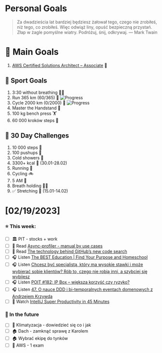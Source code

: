 
Personal Goals
==============
> Za dwadzieścia lat bardziej będziesz żałował tego, czego nie zrobiłeś, niż tego, co zrobiłeś. Więc odwiąż liny, opuść bezpieczną przystań. Złap w żagle pomyślne wiatry. Podróżuj, śnij, odkrywaj.
> — Mark Twain

# 🥇 Main Goals 
1. [AWS Certified Solutions Architect – Associate](https://aws.amazon.com/certification/certified-solutions-architect-associate/) 📜

## 🥈 Sport Goals 
1. 3:30 without breathing 😮‍💨
2. Run 365 km (60/365) 🏃 ![Progress](https://progress-bar.dev/16/)
3. Cycle 2000 km (0/2000) 🚴 ![Progress](https://progress-bar.dev/0/)
4. Master the Handstand 🤸
5. 100 kg bench press  🏋️
6. 60 000 kroków steps 🚶

## 🥉 30 Day Challenges 
1. 10 000 steps 🦶
2. 100 pushups 🙇
3. Cold showers 🚿
4. 3300+ kcal 🍌 (30.01-28.02)
5. Running 🏃
6. Cycling 🚲
7. 5 AM 🌅
8. Breath holding 😮‍💨
9. ✅ Stretching 🧘 (15.01-14.02)

# [02/19/2023]
### ⭐ This week:
- [ ] 🏛️ PIT - stocks + work
- [ ] 📗 Read [Async-profiler - manual by use cases](https://krzysztofslusarski.github.io/2022/12/12/async-manual.html)
- [ ] 📗 Read [The technology behind GitHub’s new code search](https://github.blog/2023-02-06-the-technology-behind-githubs-new-code-search/)
- [ ] 🎧 Listen [The BEST Education | Find Your Purpose and Homeschool](https://effortlessenglishshow.com/the-best-education-find-your-purpose-and-homeschool)
- [ ] 🎧 Listen [Chcesz być specjalistą, który ma wysokie stawki i może wybierać sobie klientów? Rób to, czego nie robią inni, a szybciej się wybijesz](https://malawielkafirma.pl/jak-zostac-dobrze-zarabiajacym-ekspertem/)
- [ ] 🎧 Listen [POIT #182: IP Box – większa korzyść czy ryzyko?](https://porozmawiajmyoit.pl/poit-182-ip-box-wieksza-korzysc-czy-ryzyko/)
- [ ] 🎧 Listen [47. O nauce DDD i bi-temporalnych eventach domenowych z Andrzejem Krzywdą](https://bettersoftwaredesign.pl/episodes/47)
- [ ] 🎥 Watch [IntelliJ Super Productivity in 45 Minutes](https://youtu.be/pX2jyeWs1qw)

### 🏅 In the future 
- [ ] 🥶 Klimatyzacja - dowiedzieć się co i jak
- [ ] 🏠 Dach - zamknąć sprawę z Karolem
- [ ] 🏠 Wybrać ekipę do tynków
- [ ] 🎥 AWS - 1 exam
